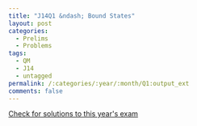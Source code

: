 ```yaml
---
title: "J14Q1 &ndash; Bound States"
layout: post
categories:
  - Prelims
  - Problems
tags:
  - QM
  - J14
  - untagged
permalink: /:categories/:year/:month/Q1:output_ext
comments: false
---
```

<object data="2014J1Q.pdf" type="application/pdf" width="100%" height="500"></object>
<div class="message"><a href='https://princetonprelim.com/prelim/32/'>Check for solutions to this year's exam</a></div>